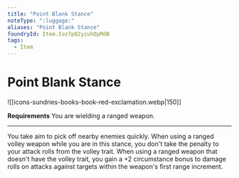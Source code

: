 ```yaml
---
title: "Point Blank Stance"
noteType: ":luggage:"
aliases: "Point Blank Stance"
foundryId: Item.Ioz7pQ2yzuhOpMdB
tags:
  - Item
---
```


# Point Blank Stance
![[icons-sundries-books-book-red-exclamation.webp|150]]

**Requirements** You are wielding a ranged weapon.

* * *

You take aim to pick off nearby enemies quickly. When using a ranged volley weapon while you are in this stance, you don't take the penalty to your attack rolls from the volley trait. When using a ranged weapon that doesn't have the volley trait, you gain a +2 circumstance bonus to damage rolls on attacks against targets within the weapon's first range increment.
